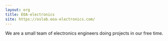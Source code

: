 ```yaml
---
layout: org
title: EOA-electronics
site: https://oslab.eoa-electronics.com/
---
```

We are a small team of electronics engineers doing projects in our free time.
